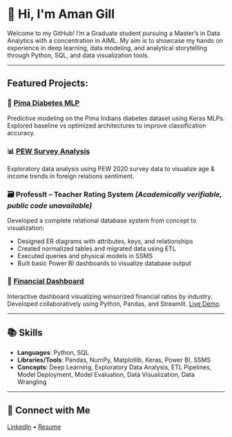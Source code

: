 # 👋 Hi, I'm Aman Gill

Welcome to my GitHub! I’m a Graduate student pursuing a Master’s in Data Analytics with a concentration in AIML. My aim is to showcase my hands on experience in deep learning, data modeling, and analytical storytelling through Python, SQL, and data visualization tools.

---

## Featured Projects: 

### 🔬 [Pima Diabetes MLP](https://github.com/amangill-data/pima-diabetes-mlp)
Predictive modeling on the Pima Indians diabetes dataset using Keras MLPs. Explored baseline vs optimized architectures to improve classification accuracy.

### 📊 [PEW Survey Analysis](https://github.com/amangill-data/pew-survey-analysis)
Exploratory data analysis using PEW 2020 survey data to visualize age & income trends in foreign relations sentiment.

### 🗃️ ProfessIt – Teacher Rating System *(Academically verifiable, public code unavailable)*
Developed a complete relational database system from concept to visualization:
- Designed ER diagrams with attributes, keys, and relationships
- Created normalized tables and migrated data using ETL
- Executed queries and physical models in SSMS
- Built basic Power BI dashboards to visualize database output

### 🧮 [Financial Dashboard](https://github.com/amangill-data/financial-dashboard)
Interactive dashboard visualizing winsorized financial ratios by industry. Developed collaboratively using Python, Pandas, and Streamlit. [Live Demo](https://financial-dashboard-naglt7ecvuzzncwv8ohicr.streamlit.app/).


---

## 📚 Skills
- **Languages**: Python, SQL
- **Libraries/Tools**: Pandas, NumPy, Matplotlib, Keras, Power BI, SSMS
- **Concepts**: Deep Learning, Exploratory Data Analysis, ETL Pipelines, Model Deployment, Model Evaluation, Data Visualization, Data Wrangling

---

## 🔗 Connect with Me
[LinkedIn](https://www.linkedin.com/in/amangill23/) • [Resume](https://1drv.ms/w/c/c9ec520228c970b8/EeBOd5TTKVNNjlsWsF4krk4B9aSWW_9IjLgv6JXgX4OZWw?e=pn4O9e)

<!--
**amangill-data/amangill-data** is a ✨ _special_ ✨ repository because its `README.md` (this file) appears on your GitHub profile.

Here are some ideas to get you started:

- 🔭 I’m currently working on ...
- 🌱 I’m currently learning ...
- 👯 I’m looking to collaborate on ...
- 🤔 I’m looking for help with ...
- 💬 Ask me about ...
- 📫 How to reach me: ...
- 😄 Pronouns: ...
- ⚡ Fun fact: ...
-->
